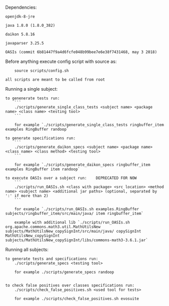 Dependencies:
    
    openjdk-8-jre
    
    java 1.8.0 (1.8.0_382)
    
    daikon 5.8.16

    javaparser 3.25.5

    OASIs (commit 6b81447f9a4d6fcfe048b99bee7e6e38f7431468, may 3 2018)


Before anything
    execute config script with source as: 
    
        source scripts/config.sh

    all scripts are meant to be called from root


Running a single subject:

    to genenerate tests run:
        ```
        ./scripts/generate_single_class_tests <subject name> <package name> <class name> <testing tool>
        ```

        for example `./scripts/generate_single_class_tests ringbuffer_item examples RingBuffer randoop`
    
    to generate specifications run:
        ```
        ./scripts/generate_daikon_specs <subject name> <package name> <class name> <class method> <testing tool>
        ```

        for example `./scripts/generate_daikon_specs ringbuffer_item examples RingBuffer item randoop`

    to execute OASIs over a subject run:    DEPRECATED FOR NOW
        ```
        ./scripts/run_OASIs.sh <class with package> <src location> <method name> <subject name> <additional jar paths> (optional, separated by ':' if more than 2)
        ```

        for example `./scripts/run_OASIs.sh examples.RingBuffer subjects/ringbuffer_item/src/main/java/ item ringbuffer_item`

        example with additional lib `./scripts/run_OASIs.sh org.apache.commons.math3.util.MathUtilsNew subjects/MathUtilsNew_copySignInt/src/main/java/ copySignInt MathUtilsNew_copySignInt subjects/MathUtilsNew_copySignInt/libs/commons-math3-3.6.1.jar`

Running all subjects:

    to generate tests and specifications run:
        ./scripts/generate_specs <testing tool>

        for example ./scripts/generate_specs randoop


    to check false positives over classes specifications run:
        ./scripts/check_false_positives.sh <used tool for tests>

        for example ./scripts/check_false_positives.sh evosuite
